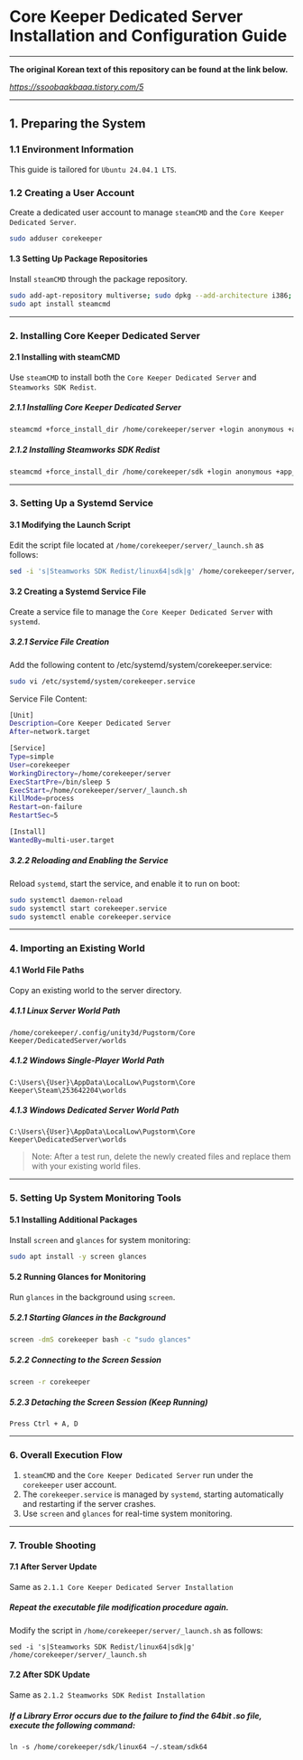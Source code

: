 # **Core Keeper Dedicated Server Installation and Configuration Guide**
---

**The original Korean text of this repository can be found at the link below.**

*https://ssoobaakbaaa.tistory.com/5*

---

## **1\. Preparing the System**

### 1.1 Environment Information

This guide is tailored for `Ubuntu 24.04.1 LTS`.

### 1.2 Creating a User Account

Create a dedicated user account to manage `steamCMD` and the `Core Keeper Dedicated Server`.

```bash
sudo adduser corekeeper
```

#### 1.3 Setting Up Package Repositories

Install `steamCMD` through the package repository.

```bash
sudo add-apt-repository multiverse; sudo dpkg --add-architecture i386; sudo apt update
sudo apt install steamcmd
```

---

### **2\. Installing Core Keeper Dedicated Server**

#### 2.1 Installing with steamCMD

Use `steamCMD` to install both the `Core Keeper Dedicated Server` and `Steamworks SDK Redist`.

##### 2.1.1 Installing Core Keeper Dedicated Server

```bash
steamcmd +force_install_dir /home/corekeeper/server +login anonymous +app_update 1963720 validate +quit
```

##### 2.1.2 Installing Steamworks SDK Redist
```bash
steamcmd +force_install_dir /home/corekeeper/sdk +login anonymous +app_update 1007 validate +quit
```

---

### **3\. Setting Up a Systemd Service**

#### 3.1 Modifying the Launch Script

Edit the script file located at `/home/corekeeper/server/_launch.sh` as follows:

```bash
sed -i 's|Steamworks SDK Redist/linux64|sdk|g' /home/corekeeper/server/_launch.sh
```

#### 3.2 Creating a Systemd Service File

Create a service file to manage the `Core Keeper Dedicated Server` with `systemd`.

##### 3.2.1 Service File Creation

Add the following content to /etc/systemd/system/corekeeper.service:

```bash
sudo vi /etc/systemd/system/corekeeper.service
```

Service File Content:

```bash
[Unit]
Description=Core Keeper Dedicated Server
After=network.target

[Service]
Type=simple
User=corekeeper
WorkingDirectory=/home/corekeeper/server
ExecStartPre=/bin/sleep 5
ExecStart=/home/corekeeper/server/_launch.sh
KillMode=process
Restart=on-failure
RestartSec=5

[Install]
WantedBy=multi-user.target
```

##### 3.2.2 Reloading and Enabling the Service

Reload `systemd`, start the service, and enable it to run on boot:

```bash
sudo systemctl daemon-reload
sudo systemctl start corekeeper.service
sudo systemctl enable corekeeper.service
```

---

### **4\. Importing an Existing World**

#### 4.1 World File Paths

Copy an existing world to the server directory.

##### 4.1.1 Linux Server World Path
```
/home/corekeeper/.config/unity3d/Pugstorm/Core Keeper/DedicatedServer/worlds
```

##### 4.1.2 Windows Single-Player World Path
```
C:\Users\{User}\AppData\LocalLow\Pugstorm\Core Keeper\Steam\253642204\worlds
```

##### 4.1.3 Windows Dedicated Server World Path
```
C:\Users\{User}\AppData\LocalLow\Pugstorm\Core Keeper\DedicatedServer\worlds
```

> Note:
> After a test run, delete the newly created files and replace them with your existing world files.
---

### **5\. Setting Up System Monitoring Tools**

#### 5.1 Installing Additional Packages

Install `screen` and `glances` for system monitoring:

```bash
sudo apt install -y screen glances
```

#### 5.2 Running Glances for Monitoring
Run `glances` in the background using `screen`.

##### 5.2.1 Starting Glances in the Background
```bash
screen -dmS corekeeper bash -c "sudo glances"
```

##### 5.2.2 Connecting to the Screen Session
```bash
screen -r corekeeper
```

##### 5.2.3 Detaching the Screen Session (Keep Running)
```
Press Ctrl + A, D
```

---

### **6\. Overall Execution Flow**
1. `steamCMD` and the `Core Keeper Dedicated Server` run under the `corekeeper` user account.
2. The `corekeeper.service` is managed by `systemd`, starting automatically and restarting if the server crashes.
3. Use `screen` and `glances` for real-time system monitoring.

---

### **7. Trouble Shooting**

#### 7.1 After Server Update

Same as `2.1.1 Core Keeper Dedicated Server Installation`

##### Repeat the executable file modification procedure again.

Modify the script in `/home/corekeeper/server/_launch.sh` as follows:

```
sed -i 's|Steamworks SDK Redist/linux64|sdk|g' /home/corekeeper/server/_launch.sh
```

#### 7.2 After SDK Update

Same as `2.1.2 Steamworks SDK Redist Installation`

##### If a Library Error occurs due to the failure to find the 64bit .so file, execute the following command:

```
ln -s /home/corekeeper/sdk/linux64 ~/.steam/sdk64
```
